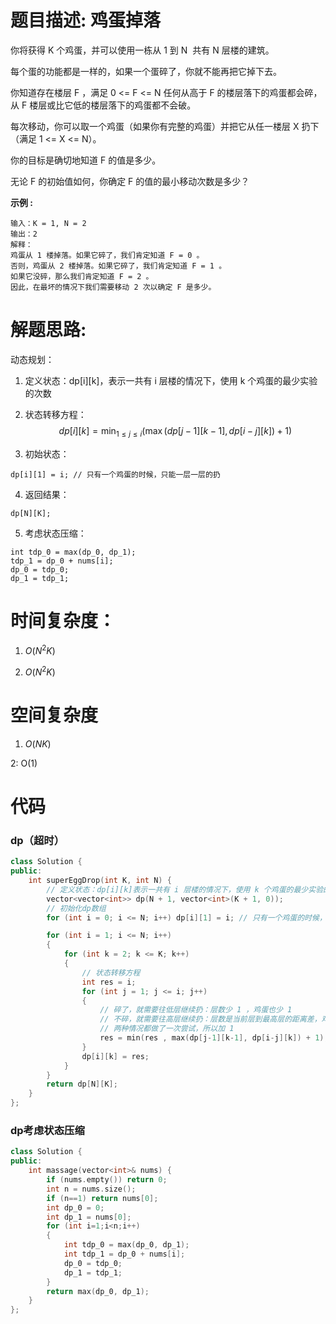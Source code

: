 # 题目描述:  鸡蛋掉落

你将获得 K 个鸡蛋，并可以使用一栋从 1 到 N  共有 N 层楼的建筑。

每个蛋的功能都是一样的，如果一个蛋碎了，你就不能再把它掉下去。

你知道存在楼层 F ，满足 0 <= F <= N 任何从高于 F 的楼层落下的鸡蛋都会碎，从 F 楼层或比它低的楼层落下的鸡蛋都不会破。

每次移动，你可以取一个鸡蛋（如果你有完整的鸡蛋）并把它从任一楼层 X 扔下（满足 1 <= X <= N）。

你的目标是确切地知道 F 的值是多少。

无论 F 的初始值如何，你确定 F 的值的最小移动次数是多少？

**示例 :**
```
输入：K = 1, N = 2
输出：2
解释：
鸡蛋从 1 楼掉落。如果它碎了，我们肯定知道 F = 0 。
否则，鸡蛋从 2 楼掉落。如果它碎了，我们肯定知道 F = 1 。
如果它没碎，那么我们肯定知道 F = 2 。
因此，在最坏的情况下我们需要移动 2 次以确定 F 是多少。
```

# 解题思路:
  动态规划：
  
  1. 定义状态：dp[i][k]，表示一共有 i 层楼的情况下，使用 k 个鸡蛋的最少实验的次数
  
  2. 状态转移方程：
  $$
   dp[i][k]=\min _{1 \leq j \leq i}(\max (d p[j-1][k-1], dp[i-j][k])+1)
  $$
  
  3. 初始状态：
  ```
  dp[i][1] = i; // 只有一个鸡蛋的时候，只能一层一层的扔
  ```
  4. 返回结果：
   ```
   dp[N][K];
   ```
   5. 考虑状态压缩：
   ```
   int tdp_0 = max(dp_0, dp_1);
   tdp_1 = dp_0 + nums[i];
   dp_0 = tdp_0;
   dp_1 = tdp_1;
   ```
# 时间复杂度：
  1. $O(N^2K)$
  
  2. $O(N^2K)$
# 空间复杂度
  1. $O(NK)$
  
  2: O(1)
  
# 代码
### dp（超时）
```c++
class Solution {
public:
    int superEggDrop(int K, int N) {
        // 定义状态：dp[i][k]表示一共有 i 层楼的情况下，使用 k 个鸡蛋的最少实验的次数
        vector<vector<int>> dp(N + 1, vector<int>(K + 1, 0));
        // 初始化dp数组
        for (int i = 0; i <= N; i++) dp[i][1] = i; // 只有一个鸡蛋的时候，只能一层一层的扔

        for (int i = 1; i <= N; i++) 
        {
            for (int k = 2; k <= K; k++) 
            {
                // 状态转移方程
                int res = i; 
                for (int j = 1; j <= i; j++) 
                {
                    // 碎了，就需要往低层继续扔：层数少 1 ，鸡蛋也少 1
                    // 不碎，就需要往高层继续扔：层数是当前层到最高层的距离差，鸡蛋数量不少
                    // 两种情况都做了一次尝试，所以加 1
                    res = min(res , max(dp[j-1][k-1], dp[i-j][k]) + 1);
                }
                dp[i][k] = res;
            }
        }
        return dp[N][K];
    }
};
```
###  dp考虑状态压缩
```c++
class Solution {
public:
    int massage(vector<int>& nums) {
        if (nums.empty()) return 0;
        int n = nums.size();
        if (n==1) return nums[0];
        int dp_0 = 0;
        int dp_1 = nums[0];
        for (int i=1;i<n;i++)
        {
            int tdp_0 = max(dp_0, dp_1);
            int tdp_1 = dp_0 + nums[i];
            dp_0 = tdp_0;
            dp_1 = tdp_1;
        }
        return max(dp_0, dp_1);
    }
};
```
